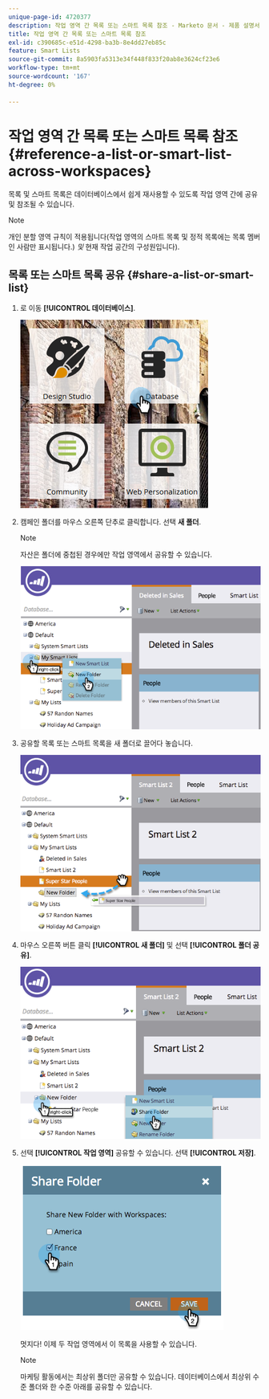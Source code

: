 ```yaml
---
unique-page-id: 4720377
description: 작업 영역 간 목록 또는 스마트 목록 참조 - Marketo 문서 - 제품 설명서
title: 작업 영역 간 목록 또는 스마트 목록 참조
exl-id: c390685c-e51d-4298-ba3b-8e4dd27eb85c
feature: Smart Lists
source-git-commit: 8a5903fa5313e34f448f833f20ab8e3624cf23e6
workflow-type: tm+mt
source-wordcount: '167'
ht-degree: 0%

---
```


# 작업 영역 간 목록 또는 스마트 목록 참조 {#reference-a-list-or-smart-list-across-workspaces}

목록 및 스마트 목록은 데이터베이스에서 쉽게 재사용할 수 있도록 작업 영역 간에 공유 및 참조될 수 있습니다.

>[!NOTE]
>
>개인 분할 영역 규칙이 적용됩니다(작업 영역의 스마트 목록 및 정적 목록에는 목록 멤버인 사람만 표시됩니다.) _및_ 현재 작업 공간의 구성원입니다).

## 목록 또는 스마트 목록 공유 {#share-a-list-or-smart-list}

1. 로 이동 **[!UICONTROL 데이터베이스]**.

   ![](assets/db-1.png)

1. 캠페인 폴더를 마우스 오른쪽 단추로 클릭합니다. 선택 **새 폴더**.

   >[!NOTE]
   >
   >자산은 폴더에 중첩된 경우에만 작업 영역에서 공유할 수 있습니다.

   ![](assets/two-4.png)

1. 공유할 목록 또는 스마트 목록을 새 폴더로 끌어다 놓습니다.

   ![](assets/three-4.png)

1. 마우스 오른쪽 버튼 클릭 **[!UICONTROL 새 폴더]** 및 선택 **[!UICONTROL 폴더 공유]**.

   ![](assets/four-3.png)

1. 선택 **[!UICONTROL 작업 영역]** 공유할 수 있습니다. 선택 **[!UICONTROL 저장]**.

   ![](assets/image2014-12-9-15-3a37-3a25.png)

   멋지다! 이제 두 작업 영역에서 이 목록을 사용할 수 있습니다.

   >[!NOTE]
   >
   >마케팅 활동에서는 최상위 폴더만 공유할 수 있습니다. 데이터베이스에서 최상위 수준 폴더와 한 수준 아래를 공유할 수 있습니다.
